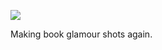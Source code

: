 ![](https://db-feed.s3.amazonaws.com/legacy/Screen_Shot_2017-07-31_at_9_01_55_PM-1501549364456.png)

Making book glamour shots again.
